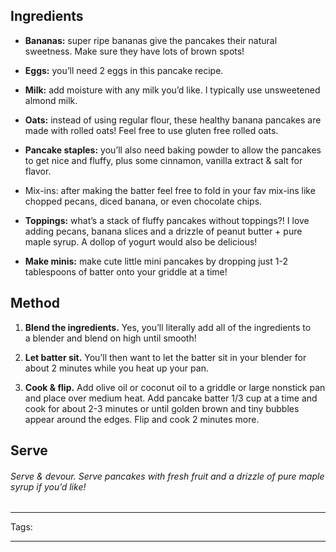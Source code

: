 
## Ingredients

- **Bananas:** super ripe bananas give the pancakes their natural sweetness. Make sure they have lots of brown spots!
- **Eggs:** you’ll need 2 eggs in this pancake recipe.
- **Milk:** add moisture with any milk you’d like. I typically use unsweetened almond milk.
- **Oats:** instead of using regular flour, these healthy banana pancakes are made with rolled oats! Feel free to use gluten free rolled oats.
- **Pancake staples:** you’ll also need baking powder to allow the pancakes to get nice and fluffy, plus some cinnamon, vanilla extract & salt for flavor.


- Mix-ins: after making the batter feel free to fold in your fav mix-ins like chopped pecans, diced banana, or even chocolate chips.
- **Toppings:** what’s a stack of fluffy pancakes without toppings?! I love adding pecans, banana slices and a drizzle of peanut butter + pure maple syrup. A dollop of yogurt would also be delicious!
- **Make minis:** make cute little mini pancakes by dropping just 1-2 tablespoons of batter onto your griddle at a time!
## Method

1. **Blend the ingredients.** Yes, you’ll literally add all of the ingredients to a blender and blend on high until smooth!

2. **Let batter sit.** You’ll then want to let the batter sit in your blender for about 2 minutes while you heat up your pan.

3. **Cook & flip.** Add olive oil or coconut oil to a griddle or large nonstick pan and place over medium heat. Add pancake batter 1/3 cup at a time and cook for about 2-3 minutes or until golden brown and tiny bubbles appear around the edges. Flip and cook 2 minutes more.


## Serve

###### Serve & devour. Serve pancakes with fresh fruit and a drizzle of pure maple syrup if you’d like!
---
Tags: 

---

